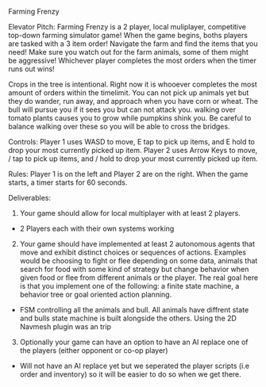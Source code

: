Farming Frenzy

Elevator Pitch:
Farming Frenzy is a 2 player, local muliplayer, competitive top-down farming simulator game!
When the game begins, boths players are tasked with a 3 item order! Navigate the farm and
find the items that you need! Make sure you watch out for the farm animals, some of them
might be aggressive! Whichever player completes the most orders when the timer runs out wins!


Crops in the tree is intentional. Right now it is whooever completes the most amount of orders within the timelimit. You can not pick up animals yet but they do wander, run away, and approach when you have corn or wheat. The bull will pursue you if it sees you but can not attack you. walking over tomato plants causes you to grow while pumpkins shink you. Be careful to balance walking over these so you will be able to cross the bridges. 

Controls:
Player 1 uses WASD to move, E tap to pick up items, and E hold to drop your most currently picked up item.
Player 2 uses Arrow Keys to move, / tap to pick up items, and / hold to drop your most currently picked up item.

Rules:
Player 1 is on the left and Player 2 are on the right.
When the game starts, a timer starts for 60 seconds.


Deliverables:

1. Your game should allow for local multiplayer with at least 2 players.
- 2 Players each with their own systems working

2. Your game should have implemented at least 2 autonomous agents that move and exhibit distinct choices or sequences of actions. Examples would be choosing to fight or flee depending on some data, animals that search for food with some kind of strategy but change behavior when given food or flee from different animals or the player. The real goal here is that you implement one of the following: a finite state machine, a behavior tree or goal oriented action planning.
- FSM controlling all the animals and bull. All animals have diffrent state and bulls state machine is built alongside the others. Using the 2D Navmesh plugin was an trip

3. Optionally your game can have an option to have an AI replace one of the players (either opponent or co-op player)
- Will not have an AI replace yet but we seperated the player scripts (i.e order and inventory) so it will be easier to do so when we get there. 
